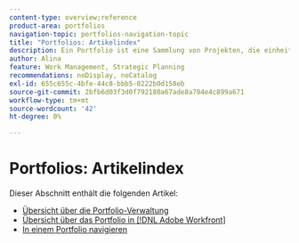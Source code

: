 ```yaml
---
content-type: overview;reference
product-area: portfolios
navigation-topic: portfolios-navigation-topic
title: "Portfolios: Artikelindex"
description: Ein Portfolio ist eine Sammlung von Projekten, die einheitliche Merkmale aufweisen. In den folgenden Artikeln finden Sie Informationen zu Portfolios.
author: Alina
feature: Work Management, Strategic Planning
recommendations: noDisplay, noCatalog
exl-id: 655c655c-4bfe-44c8-bbb5-0222b0d158eb
source-git-commit: 2bfb6d03f3d0f792180a67ade8a704e4c899a671
workflow-type: tm+mt
source-wordcount: '42'
ht-degree: 0%

---
```


# Portfolios: Artikelindex

Dieser Abschnitt enthält die folgenden Artikel:

* [Übersicht über die Portfolio-Verwaltung](../../../manage-work/portfolios/portfolios-overview/portfolio-managament-overview.md)
* [Übersicht über das Portfolio in [!DNL Adobe Workfront]](../../../manage-work/portfolios/portfolios-overview/portfolio-overview.md)
* [In einem Portfolio navigieren](../../../manage-work/portfolios/portfolios-overview/navigate-within-portfolio.md)


